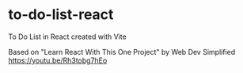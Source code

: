 # to-do-list-react

To Do List in React created with Vite

Based on "Learn React With This One Project" by Web Dev Simplified
https://youtu.be/Rh3tobg7hEo

